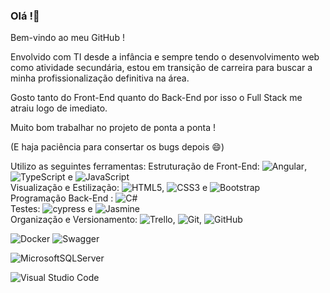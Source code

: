 ### Olá !👋

<!--
**ernestopcaraujo/ernestopcaraujo** is a ✨ _special_ ✨ repository because its `README.md` (this file) appears on your GitHub profile.

Here are some ideas to get you started:

- 🔭 I’m currently working on ...
- 🌱 I’m currently learning ...
- 👯 I’m looking to collaborate on ...
- 🤔 I’m looking for help with ...
- 💬 Ask me about ...
- 📫 How to reach me: ...
- 😄 Pronouns: ...
- ⚡ Fun fact: ...
-->
Bem-vindo ao meu GitHub !

Envolvido com TI desde a infância e sempre tendo o desenvolvimento web como atividade secundária, estou em transição de carreira para buscar a minha profissionalização definitiva na área.

Gosto tanto do Front-End quanto do Back-End por isso o Full Stack me atraiu logo de imediato. 

Muito bom trabalhar no projeto de ponta a ponta !

(E haja paciência para consertar os bugs depois :smile:)

Utilizo as seguintes ferramentas:
Estruturação de Front-End: ![Angular](https://img.shields.io/badge/angular-%23DD0031.svg?style=for-the-badge&logo=angular&logoColor=white), ![TypeScript](https://img.shields.io/badge/typescript-%23007ACC.svg?style=for-the-badge&logo=typescript&logoColor=white) e ![JavaScript](https://img.shields.io/badge/javascript-%23323330.svg?style=for-the-badge&logo=javascript&logoColor=%23F7DF1E)<br> 
Visualização e Estilização: ![HTML5](https://img.shields.io/badge/html5-%23E34F26.svg?style=for-the-badge&logo=html5&logoColor=white), ![CSS3](https://img.shields.io/badge/css3-%231572B6.svg?style=for-the-badge&logo=css3&logoColor=white) e ![Bootstrap](https://img.shields.io/badge/bootstrap-%23563D7C.svg?style=for-the-badge&logo=bootstrap&logoColor=white)<br>
Programação Back-End : ![C#](https://img.shields.io/badge/c%23-%23239120.svg?style=for-the-badge&logo=c-sharp&logoColor=white)<br> 
Testes: ![cypress](https://img.shields.io/badge/-cypress-%23E5E5E5?style=for-the-badge&logo=cypress&logoColor=058a5e) e ![Jasmine](https://img.shields.io/badge/-Jasmine-%238A4182?style=for-the-badge&logo=Jasmine&logoColor=white)<br>
Organização e Versionamento: ![Trello](https://img.shields.io/badge/Trello-%23026AA7.svg?style=for-the-badge&logo=Trello&logoColor=white), ![Git](https://img.shields.io/badge/git-%23F05033.svg?style=for-the-badge&logo=git&logoColor=white), ![GitHub](https://img.shields.io/badge/github-%23121011.svg?style=for-the-badge&logo=github&logoColor=white)<br>




![Docker](https://img.shields.io/badge/docker-%230db7ed.svg?style=for-the-badge&logo=docker&logoColor=white)
![Swagger](https://img.shields.io/badge/-Swagger-%23Clojure?style=for-the-badge&logo=swagger&logoColor=white)

![MicrosoftSQLServer](https://img.shields.io/badge/Microsoft%20SQL%20Sever-CC2927?style=for-the-badge&logo=microsoft%20sql%20server&logoColor=white)


![Visual Studio Code](https://img.shields.io/badge/Visual%20Studio%20Code-0078d7.svg?style=for-the-badge&logo=visual-studio-code&logoColor=white)



